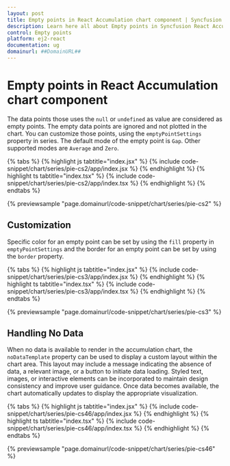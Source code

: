 ```yaml
---
layout: post
title: Empty points in React Accumulation chart component | Syncfusion
description: Learn here all about Empty points in Syncfusion React Accumulation chart component of Syncfusion Essential JS 2 and more.
control: Empty points 
platform: ej2-react
documentation: ug
domainurl: ##DomainURL##
---
```


# Empty points in React Accumulation chart component

The data points those uses the `null` or `undefined` as value are considered as empty points. The empty data points are ignored and not plotted in the chart. You can customize those points, using the `emptyPointSettings` property in series. The default mode of the empty point is `Gap`. Other supported modes are `Average` and `Zero`.

{% tabs %}
{% highlight js tabtitle="index.jsx" %}
{% include code-snippet/chart/series/pie-cs2/app/index.jsx %}
{% endhighlight %}
{% highlight ts tabtitle="index.tsx" %}
{% include code-snippet/chart/series/pie-cs2/app/index.tsx %}
{% endhighlight %}
{% endtabs %}

 {% previewsample "page.domainurl/code-snippet/chart/series/pie-cs2" %}

## Customization

Specific color for an empty point can be set by using the `fill` property in `emptyPointSettings` and the border for an empty point can be set by using the `border` property.

{% tabs %}
{% highlight js tabtitle="index.jsx" %}
{% include code-snippet/chart/series/pie-cs3/app/index.jsx %}
{% endhighlight %}
{% highlight ts tabtitle="index.tsx" %}
{% include code-snippet/chart/series/pie-cs3/app/index.tsx %}
{% endhighlight %}
{% endtabs %}

 {% previewsample "page.domainurl/code-snippet/chart/series/pie-cs3" %}

## Handling No Data

When no data is available to render in the accumulation chart, the `noDataTemplate` property can be used to display a custom layout within the chart area. This layout may include a message indicating the absence of data, a relevant image, or a button to initiate data loading. Styled text, images, or interactive elements can be incorporated to maintain design consistency and improve user guidance. Once data becomes available, the chart automatically updates to display the appropriate visualization.

{% tabs %}
{% highlight js tabtitle="index.jsx" %}
{% include code-snippet/chart/series/pie-cs46/app/index.jsx %}
{% endhighlight %}
{% highlight ts tabtitle="index.tsx" %}
{% include code-snippet/chart/series/pie-cs46/app/index.tsx %}
{% endhighlight %}
{% endtabs %}

{% previewsample "page.domainurl/code-snippet/chart/series/pie-cs46" %}